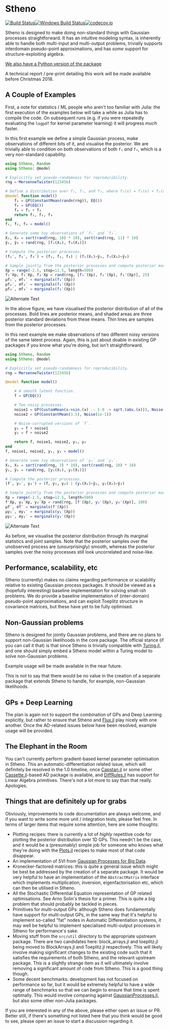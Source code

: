 # Stheno

[![Build Status](https://travis-ci.org/willtebbutt/Stheno.jl.svg?branch=master)](https://travis-ci.org/willtebbutt/Stheno.jl)[![Windows Build Status](https://ci.appveyor.com/api/projects/status/32r7s2skrgm9ubva?svg=true)](https://ci.appveyor.com/project/willtebbutt/stheno-jl/branch/master)[![codecov.io](http://codecov.io/github/willtebbutt/Stheno.jl/coverage.svg?branch=master)](http://codecov.io/github/willtebbutt/Stheno.jl?branch=master)

Stheno is designed to make doing non-standard things with Gaussian processes straightforward. It has an intuitive modeling syntax, is inherently able to handle both multi-input and multi-output problems, trivially supports interdomain pseudo-point approximations, and has _some_ support for structure-exploiting algebra.

[We also have a Python version of the package](https://github.com/wesselb/stheno)

A technical report / pre-print detailing this work will be made available before Christmas 2018.

## A Couple of Examples

First, a note for statistics / ML people who aren't too familiar with Julia: the first execution of the examples below will take a while as Julia has to compile the code. On subsequent runs (e.g. if you were repeatedly evaluating the `logpdf` for kernel parameter learning) it will progress _much_ faster.

In this first example we define a simple Gaussian process, make observations of different bits of it, and visualise the posterior. We are trivially able to condition on both observations of both `f₁` _and_ `f₃`, which is a very non-standard capability.
```julia
using Stheno, Random
using Stheno: @model

# Explicitly set pseudo-randomness for reproducibility.
rng = MersenneTwister(123456)

# Define a distribution over f₁, f₂, and f₃, where f₃(x) = f₁(x) + f₂(x).
@model function model()
    f₁ = GP(ConstantMean(randn(rng)), EQ())
    f₂ = GP(EQ())
    f₃ = f₁ + f₂
    return f₁, f₂, f₃
end
f₁, f₂, f₃ = model()

# Generate some toy observations of `f₁` and `f₃`.
X₁, X₃ = sort(rand(rng, 10) * 10), sort(rand(rng, 11) * 10)
ŷ₁, ŷ₃ = rand(rng, [f₁(X₁), f₃(X₃)])

# Compute the posterior processes.
(f₁′, f₂′, f₃′) = (f₁, f₂, f₃) | (f₁(X₁)←ŷ₁, f₃(X₃)←ŷ₃)

# Sample jointly from the posterior processes and compute posterior marginals.
Xp = range(-2.5, stop=12.5, length=500)
f₁′Xp, f₂′Xp, f₃′Xp = rand(rng, [f₁′(Xp), f₂′(Xp), f₃′(Xp)], 25)
μf₁′, σf₁′ = marginals(f₁′(Xp))
μf₂′, σf₂′ = marginals(f₂′(Xp))
μf₃′, σf₃′ = marginals(f₃′(Xp))
```
![Alternate Text](examples/toy/process_decomposition.png)

In the above figure, we have visualised the posterior distribution of all of the processes. Bold lines are posterior means, and shaded areas are three posterior standard deviations from these means. Thin lines are samples from the posterior processes.

In this next example we make observations of two different noisy versions of the same latent process. Again, this is just about doable in existing GP packages if you know what you're doing, but isn't straightforward.

```julia
using Stheno, Random
using Stheno: @model

# Explicitly set pseudo-randomness for reproducibility.
rng = MersenneTwister(123456)

@model function model()

    # A smooth latent function.
    f = GP(EQ())

    # Two noisy processes.
    noise1 = GP(CustomMean(x->sin.(x) .- 5.0 .+ sqrt.(abs.(x))), Noise(1e-2))
    noise2 = GP(ConstantMean(3.5), Noise(1e-1))

    # Noise-corrupted versions of `f`.
    y₁ = f + noise1
    y₂ = f + noise2

    return f, noise1, noise2, y₁, y₂
end
f, noise1, noise2, y₁, y₂ = model()

# Generate some toy observations of `y₁` and `y₂`.
X₁, X₂ = sort(rand(rng, 3) * 10), sort(rand(rng, 10) * 10)
ŷ₁, ŷ₂ = rand(rng, [y₁(X₁), y₂(X₂)])

# Compute the posterior processes.
(f′, y₁′, y₂′) = (f, y₁, y₂) | (y₁(X₁)←ŷ₁, y₂(X₂)←ŷ₂)

# Sample jointly from the posterior processes and compute posterior marginals.
Xp = range(-2.5, stop=12.5, length=500)
f′Xp, y₁′Xp, y₂′Xp = rand(rng, [f′(Xp), y₁′(Xp), y₂′(Xp)], 100)
μf′, σf′ = marginals(f′(Xp))
μy₁′, σy₁′ = marginals(y₁′(Xp))
μy₂′, σy₂′ = marginals(y₂′(Xp))
```
![Alternate Text](examples/toy/simple_sensor_fusion.png)

As before, we visualise the posterior distribution through its marginal statistics and joint samples. Note that the posterior samples over the unobserved process are (unsurprisingly) smooth, whereas the posterior samples over the noisy processes still look uncorrelated and noise-like.


## Performance, scalability, etc

Stheno (currently) makes no claims regarding performance or scalability relative to existing Gaussian process packages. It should be viewed as a (hopefully interesting) baseline implementation for solving small-ish problems. We do provide a baseline implementation of (inter-domain) pseudo-point approximations, and can exploit Toeplitz structure in covariance matrices, but these have yet to be fully optimised.


## Non-Gaussian problems

Stheno is designed for jointly Gaussian problems, and there are no plans to support non-Gaussian likelihoods in the core package. The official stance (if you can call it that) is that since Stheno is trivially compatible with [Turing.jl](https://github.com/TuringLang/), and one should simply embed a Stheno model within a Turing model to solve non-Gaussian problems.

Example usage will be made available in the near future.

This is not to say that there would be no value in the creation of a separate package that extends Stheno to handle, for example, non-Gaussian likelihoods.

## GPs + Deep Learning

The plan is again not to support the combination of GPs and Deep Learning explicitly, but rather to ensure that Stheno and [Flux.jl](https://github.com/FluxML/Flux.jl) play nicely with one another. Once the AD-related issues below have been resolved, example usage will be provided.

## The Elephant in the Room
You can't currently perform gradient-based kernel parameter optimisation in Stheno. This an automatic-differentiation related issue, which will definitely be resolved in the 1.0 timeline, once [Capstan.jl](https://github.com/JuliaDiff/Capstan.jl) or some other [Cassette.jl](https://github.com/jrevels/Cassette.jl)-based AD package is available, and [DiffRules.jl](https://github.com/JuliaDiff/DiffRules.jl) has support for Linear Algebra primitives. There's not a lot more to say than that really. Apologies.

## Things that are definitely up for grabs
Obviously, improvements to code documentation are always welcome, and if you want to write some more unit / integration tests, please feel free. In terms of larger items that require some attention, here are some thoughts:
- Plotting recipes: there is currently a lot of _highly_ repetitive code for plotting the posterior distribution over 1D GPs. This needn't be the case, and it would be a (presumably) simple job for someone who knows what they're doing with the [Plots.jl](https://github.com/JuliaPlots/Plots.jl) recipes to make most of that code disappear. 
- An implementation of SVI from [Gaussian Processes for Big Data](https://arxiv.org/abs/1309.6835).
- Kronecker-factored matrices: this is quite a general issue which might be best be addressed by the creation of a separate package. It would be very helpful to have an implementation of the `AbstractMatrix` interface which implements multiplication, inversion, eigenfactorisation etc, which can then be utilised in Stheno.
- All the Stochastic Differential Equation representation of GP related optimisations. See Arno Solin's thesis for a primer. This is quite a big problem that should probably be tackled in pieces.
- Primitives for multi-output GPs: although Stheno does fundamentally have support for multi-output GPs, in the same way that it's helpful to implement so-called "fat" nodes in Automatic Differentiation systems, it may well be helpful to implement specialised multi-output processes in Stheno for performance's sake.
- Moving stuff from the `src/util` directory to the appropriate upstream package. There are two candidates here: block_arrays.jl and toeplitz.jl being moved to BlockArrays.jl and Toeplitz.jl respectively. This will likely involve making significant changes to the existing code such that it satisfies the requirements of both Stheno, and the relevant upstream package. This is a slightly strange item as it will ultimately involve removing a significant amount of code from Stheno. This is a good thing though.
- Some decent benchmarks: development has not focused on performance so far, but it would be extremely helpful to have a wide range of benchmarks so that we can begin to ensure that time is spent optimally. This would involve comparing against [GaussianProcesses.jl](https://github.com/STOR-i/GaussianProcesses.jl), but also some other non-Julia packages.

If you are interested in any of the above, please either open an issue or PR. Better still, if there's something not listed here that you think would be good to see, please open an issue to start a discussion regarding it.
